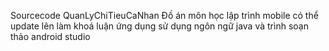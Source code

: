 Sourcecode QuanLyChiTieuCaNhan
Đồ án môn học lập trình mobile có thể update lên làm khoá luận ứng dụng sử dụng ngôn ngữ java và trình soạn thảo android studio 
